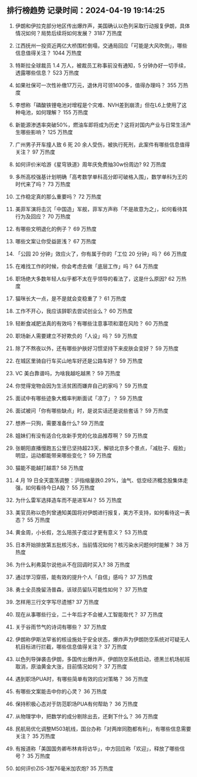 
## 排行榜趋势 记录时间：2024-04-19 19:14:25
  
  1. 伊朗和伊拉克部分地区传出爆炸声，美国确认以色列采取行动报复伊朗，具体情况如何？局势后续将如何发展？ 3187 万热度
    
  2. 江西抚州一投资近两亿大桥围栏倒塌，交通局回应「可能是大风吹倒」，哪些信息值得关注？ 1044 万热度
    
  3. 特斯拉全球裁员 1.4 万人，被裁员工称事前没有通知，5 分钟办好一切手续，透露哪些信息？ 523 万热度
    
  4. 如果社保可一次性补缴17万元，退休月可领1400多，值得办理吗？ 355 万热度
    
  5. 李想称「磷酸铁锂电池对增程是个灾难、NVH差到崩溃」但在L6上使用了这种电池，如何理解？ 155 万热度
    
  6. 新能源渗透率突破50%，燃油车即将成为历史？这将对国内产业与日常生活产生哪些影响？ 125 万热度
    
  7. 广州男子开车撞人致 6 死 20 余人受伤，被执行死刑，此案件有哪些信息值得关注？ 97 万热度
    
  8. 如何评价米哈游《星穹铁道》周年庆免费抽30w份周边? 92 万热度
    
  9. 多所高校强基计划明确「高考数学单科高分即可破格入围」，数学单科为王的时代来了吗？ 73 万热度
    
  10. 工作稳定真的那么重要吗？ 72 万热度
    
  11. 美菲军演将击沉「中国造」军舰，菲军方声称「不是故意为之」，如何看待其行为及回应？ 70 万热度
    
  12. 有哪些文明退化的例子？ 69 万热度
    
  13. 哪些文案让你受益匪浅？ 67 万热度
    
  14. 「公园 20 分钟」效应火了，你有属于你的「工位 20 分钟」吗？ 66 万热度
    
  15. 在难找工作的时候，你会考虑去做「底层工作」吗？ 64 万热度
    
  16. 职场绝大多数年轻人似乎都不太在乎领导的看法了，这是什么原因? 62 万热度
    
  17. 猫咪长大一点，是不是就会变稳重了？ 61 万热度
    
  18. 工作不开心，我应该辞职去尝试创业么？ 60 万热度
    
  19. 轻断食减肥法真的有效吗？有哪些注意事项和潜在风险？ 60 万热度
    
  20. 职场新人需要建立不好欺负的「人设」吗？ 59 万热度
    
  21. 除了不熬夜以外，还有哪些护肤好习惯坚持下来皮肤会变好？ 59 万热度
    
  22. 在城区里骑自行车买山地车好还是公路车好？ 59 万热度
    
  23. VC 美白靠谱吗，为啥我越吃越黑？ 59 万热度
    
  24. 你觉得宠物会因为生活贫困而嫌弃自己的家吗？ 59 万热度
    
  25. 面试中有哪些迹象大概率判断面试「凉了」？ 59 万热度
    
  26. 面试被问「你有哪些缺点」时，是说实话还是说些套话？ 59 万热度
    
  27. 想养一只狗，需要准备什么? 59 万热度
    
  28. 姐妹们有没有适合化妆新手党的化妆品推荐啊？ 59 万热度
    
  29. 张朝阳直播慢跑五公里已坚持超23天，解锁北京多个景点，「减肚子、瘦脸」明显，运动都能带来哪些变化？ 59 万热度
    
  30. 猫能不能越打越乖? 58 万热度
    
  31. 4 月 19 日全天震荡调整：沪指缩量跌0.29%，油气、低空经济概念股集体走强，如何看待今日A股？ 55 万热度
    
  32. 为什么雷军选择造车而不是进军AI？ 55 万热度
    
  33. 美官员称以色列曾通知美国将对伊朗进行报复，美方不支持，如何看待这一表态？ 55 万热度
    
  34. 黄金周，小长假，怎么陪孩子度过才更有意义？ 53 万热度
    
  35. 日本开始排放第五批核污水，当前情况如何？核污染水问题何时能解？ 38 万热度
    
  36. 为什么利弗莫尔说他从不在回调时买入? 38 万热度
    
  37. 通过学习穿搭，能有效的提升个人「自信」感吗？ 37 万热度
    
  38. 勇士全员挽留汤普森，该球员留队可能性如何？ 37 万热度
    
  39. 怎样用三行文字写尽遗憾? 37 万热度
    
  40. 现在从事哪些行业，二十年后才不会被人工智能取代？ 37 万热度
    
  41. 关于谷雨节气的诗词有哪些？ 37 万热度
    
  42. 伊朗称伊斯法罕省的核设施处于安全状态，爆炸声为伊朗防空系统对可疑无人机目标进行拦截，哪些信息值得关注？ 37 万热度
    
  43. 以色列导弹袭击伊朗，多国传出爆炸声，伊朗防空系统启动，德黑兰机场航班取消，原油黄金大涨，目前情况如何？ 37 万热度
    
  44. 遇到职场PUA时，有哪些简单有效的应对策略？ 36 万热度
    
  45. 有哪些文案能击中你的心灵？ 36 万热度
    
  46. 保持积极心态对于防范职场PUA有何帮助？ 36 万热度
    
  47. 从物理学中，把数学的成分剔除出去，还剩下什么？ 36 万热度
    
  48. 民航局优化调整M503航线，国台办称「对两岸同胞都有利」，有哪些信息需要关注？ 35 万热度
    
  49. 有报道称「美国国务卿布林肯将访华」，中方回应称「欢迎」，释放了哪些信号？ 35 万热度
    
  50. 如何评价ZIS-3型76毫米加农炮? 35 万热度
    